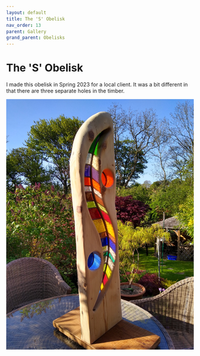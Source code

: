 ```yaml
---
layout: default
title: The 'S' Obelisk
nav_order: 13
parent: Gallery
grand_parent: Obelisks
---
```


# The 'S' Obelisk

I made this obelisk in Spring 2023 for a local client. It was a bit different in that there are three separate holes in the timber. 

![S Obelisk](/images/s-obelisk.jpg)
